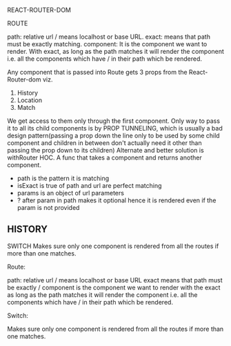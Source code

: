 REACT-ROUTER-DOM

ROUTE

path: relative url / means localhost or base URL.
exact: means that path must be exactly matching.
component: It is the component we want to render.
With exact, as long as the path matches it will render the component i.e. all the components which have / in their path which be rendered.

Any component that is passed into Route gets 3 props from the React-Router-dom viz.

1. History
2. Location
3. Match

We get access to them only through the first component. Only way to pass it to all its child components is by PROP TUNNELING, which is usually a bad design pattern(passing a prop down the line only to be used by some child component and children in between don't actually need it other than passing the prop down to its children)
Alternate and better solution is withRouter HOC. A func that takes a component and returns another component.

- path is the pattern it is matching
- isExact is true of path and url are perfect matching
- params is an object of url parameters
- ? after param in path makes it optional hence it is rendered even if the param is not provided

## HISTORY

SWITCH
Makes sure only one component is rendered from all the routes if more than one matches.
<switch>
</switch>

Route:

path: relative url / means localhost or base URL
exact means that path must be exactly /
component is the component we want to render
with the exact as long as the path matches it will render the component i.e. all the components
which have / in their path which be rendered.

Switch:

Makes sure only one component is rendered from all the routes if more than one matches.
